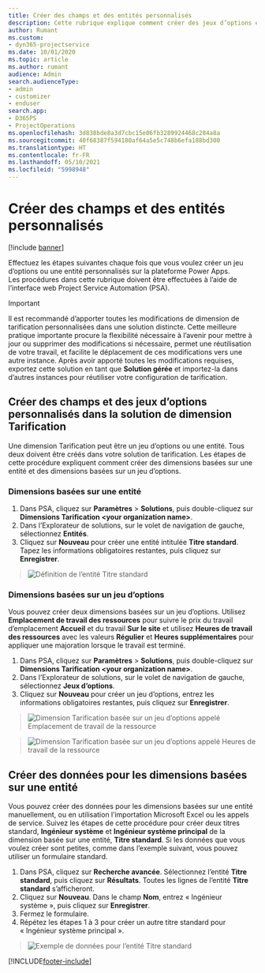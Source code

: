 ```yaml
---
title: Créer des champs et des entités personnalisés
description: Cette rubrique explique comment créer des jeux d’options et des entités dans votre propre solution dans la plateforme Power Apps.
author: Rumant
ms.custom:
- dyn365-projectservice
ms.date: 10/01/2020
ms.topic: article
ms.author: rumant
audience: Admin
search.audienceType:
- admin
- customizer
- enduser
search.app:
- D365PS
- ProjectOperations
ms.openlocfilehash: 3d838bde8a3d7cbc15e06fb3289924468c284a8a
ms.sourcegitcommit: 40f68387f594180af64a5e5c748b6efa188bd300
ms.translationtype: HT
ms.contentlocale: fr-FR
ms.lasthandoff: 05/10/2021
ms.locfileid: "5998948"
---
```

# <a name="create-custom-fields-and-entities"></a>Créer des champs et des entités personnalisés 

[!include [banner](../includes/psa-now-project-operations.md)]

Effectuez les étapes suivantes chaque fois que vous voulez créer un jeu d’options ou une entité personnalisés sur la plateforme Power Apps.  
Les procédures dans cette rubrique doivent être effectuées à l’aide de l’interface web Project Service Automation (PSA).

> [!IMPORTANT]
> Il est recommandé d’apporter toutes les modifications de dimension de tarification personnalisées dans une solution distincte. Cette meilleure pratique importante procure la flexibilité nécessaire à l’avenir pour mettre à jour ou supprimer des modifications si nécessaire, permet une réutilisation de votre travail, et facilite le déplacement de ces modifications vers une autre instance. Après avoir apporté toutes les modifications requises, exportez cette solution en tant que **Solution gérée** et importez-la dans d’autres instances pour réutiliser votre configuration de tarification.

  
## <a name="create-custom-fields-and-option-sets-in-the-pricing-dimension-solution"></a>Créer des champs et des jeux d’options personnalisés dans la solution de dimension Tarification

Une dimension Tarification peut être un jeu d’options ou une entité. Tous deux doivent être créés dans votre solution de tarification. Les étapes de cette procédure expliquent comment créer des dimensions basées sur une entité et des dimensions basées sur un jeu d’options.

### <a name="entity-based-dimensions"></a>Dimensions basées sur une entité

1. Dans PSA, cliquez sur **Paramètres** > **Solutions**, puis double-cliquez sur **Dimensions Tarification \<your organization name>**.
2. Dans l’Explorateur de solutions, sur le volet de navigation de gauche, sélectionnez **Entités**.
3. Cliquez sur **Nouveau** pour créer une entité intitulée **Titre standard**. Tapez les informations obligatoires restantes, puis cliquez sur **Enregistrer**.

> ![Définition de l’entité Titre standard](media/Standard-Title-entity-definition.png)


### <a name="option-set-based-dimensions"></a>Dimensions basées sur un jeu d’options 
Vous pouvez créer deux dimensions basées sur un jeu d’options. Utilisez **Emplacement de travail des ressources** pour suivre le prix du travail d’emplacement **Accueil** et du travail **Sur le site** et utilisez **Heures de travail des ressources** avec les valeurs **Régulier** et **Heures supplémentaires** pour appliquer une majoration lorsque le travail est terminé.


1. Dans PSA, cliquez sur **Paramètres** > **Solutions**, puis double-cliquez sur **Dimensions Tarification \<your organization name>**. 
2. Dans l’Explorateur de solutions, sur le volet de navigation de gauche, sélectionnez **Jeux d’options**. 
3. Cliquez sur **Nouveau** pour créer un jeu d’options, entrez les informations obligatoires restantes, puis cliquez sur **Enregistrer**.

> ![Dimension Tarification basée sur un jeu d’options appelé Emplacement de travail de la ressource ](media/Option-set-PD-called-Resource-Work-Location.png)

> ![Dimension Tarification basée sur un jeu d’options appelé Heures de travail de la ressource ](media/Option-set-PD-called-Resource-Work-Hours.PNG)


## <a name="create-data-for-entity-based-dimensions"></a>Créer des données pour les dimensions basées sur une entité

Vous pouvez créer des données pour les dimensions basées sur une entité manuellement, ou en utilisation l’importation Microsoft Excel ou les appels de service. Suivez les étapes de cette procédure pour créer deux titres standard, **Ingénieur système** et **Ingénieur système principal** de la dimension basée sur une entité, **Titre standard**. Si les données que vous voulez créer sont petites, comme dans l’exemple suivant, vous pouvez utiliser un formulaire standard.

1. Dans PSA, cliquez sur **Recherche avancée**. Sélectionnez l’entité **Titre standard**, puis cliquez sur **Résultats**. Toutes les lignes de l’entité **Titre standard** s’afficheront.
2. Cliquez sur **Nouveau**. Dans le champ **Nom**, entrez « Ingénieur système », puis cliquez sur **Enregistrer**.
3. Fermez le formulaire. 
4. Répétez les étapes 1 à 3 pour créer un autre titre standard pour « Ingénieur système principal ».

> ![Exemple de données pour l’entité Titre standard ](media/ST-data.png)




[!INCLUDE[footer-include](../includes/footer-banner.md)]